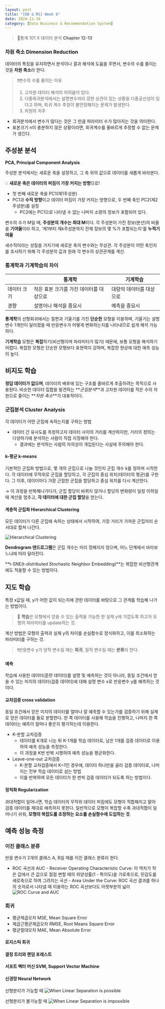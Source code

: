 ```yaml
---
layout: post
title: "[DB & RS] Week 6"
date: 2024-11-10
category: [Data Business & Recommendation System]
---
```


> 📌통계 101 X 데이터 분석 **Chapter 12-13**

### 차원 축소 Dimension Reduction

데이터의 특징을 유지하면서 분석이나 결과 해석에 도움을 주면서, 변수의 수를 줄이는 것을 **차원 축소**라 한다.

> ❗변수의 수를 줄이는 이유
>
> 1. 고차원 데이터 해석의 어려움이 있다.
> 2. 다중회귀분석에서는 설명변수끼리 강한 상관이 있는 상황을 다중공선성이 있다고 하며, 회귀 계수 추정이 불안정해지는 문제가 발생한다.
> 3. 차원의 저주

- 회귀분석에서 변수가 많다는 것은 그 만큼 파라미터 수가 많아지는 것을 의미한다.
- 표본크기 n이 충분하지 않은 상황이라면, 회귀계수를 올바르게 추정할 수 없는 문제가 생긴다.

## 주성분 분석

**PCA, Principal Component Analysis**

주성분 분석에서는 새로운 축을 설정하고, 그 축 위의 값으로 데이터를 새롭게 바라본다.

💡 **새로운 축은 데이터의 퍼짐이 가장 커지는 방향**으로!

- 첫 번째 새로운 축을 PC1(제1주성분)
- PC1과 **수직 방향**이고 데이터 퍼짐이 가장 커지는 방향으로, 두 번째 축인 PC2(제2주성분)를 설정
  - PC2에는 PC1으로 나타낼 수 없는 나머지 소량의 정보가 포함되어 있다.

변수의 수가 M일 때, **주성분의 개수는 최대 M**이다.
각 주성분이 가진 정보(분산)의 비율을 **기여율**이라 하고, '제1부터 제k주성분까지 전체 정보의 몇 %가 포함되는지'를 **누적기여율**

새수직이라는 성질을 가지기에 새로운 축의 변수와는 무상관.
각 주성분이 어떤 축인지를 조사하기 위해 각 주성분의 값과 원래 각 변수의 상관관계를 계산.

### 통계학과 기계학습의 차이

|             | 통계학                                  | 기계학습                 |
| ----------- | --------------------------------------- | ------------------------ |
| 데이터 크기 | 작은 표본 크기를 가진 데이터를 대상으로 | 대량의 데이터를 대상으로 |
| 경향        | 설명이나 해석을 중요시                  | 예측을 중요시            |

**통계학**의 선형회귀에서는 절편과 기울기를 가진 **단순한** 모형을 이용하며, 기울기는 설명변수 1개만이 달라졌을 때 반응변수가 어떻게 변화하는지를 나타내므로 쉽게 해석 가능하다.

**기계학습** 모형은 **복잡**하기(비선형이며 파라미터가 많기) 때문에, 보통 모형을 해석하기 어렵다. 복잡한 모형은 단순한 모형보다 표현력이 강하며, 복잡한 현상에 대한 예측 성능이 높다.

## 비지도 학습

**정답 데이터가 없으며**, 데이터의 배후에 있는 구조를 올바르게 추출하려는 목적으로 사용된다. 비슷한 데이터 집합을 발견하는 **_군집분석_**과 고차원 데이터를 적은 수의 차원으로 줄이는 **_차원 축소_**가 대표적이다.

### 군집분석 Cluster Analysis

각 데이터가 어떤 군집에 속하는지를 구하는 방법

- 데이터 간 유사도를 측정하고자 데이터 사이의 거리를 계산하지만, 거리의 정의는 다양하기에 분석하는 사람이 직접 지정해야 한다.
  - 결과에는 분석하는 사람의 자의성이 개입된다는 사실에 주의해야 한다.

#### k-평균 k-means

기본적인 군집화 방법으로, 몇 개의 군집으로 나눌 것인지 군집 개수 k를 정하며 시작한다.
각 데이터에 무작위로 군집을 할당하고, 각 군집의 중심 위치(데이터의 평균)를 구한다. 그 이후, 데이터마다 가장 근접한 군집을 할당하고 중심 위치를 다시 계산한다.

→ 이 과정을 반복해나가다가, 군집 할당이 바뀌지 않거나 할당의 변화량이 일정 이하일 때 계산을 멈추고, **각 데이터에 대한 군집 할당**을 얻는다.

#### 계층적 군집화 Hierarchical Clustering

모든 데이터가 다른 군집에 속하는 상태에서 시작하여, 가장 거리가 가까운 군집끼리 순서대로 합쳐 나간다.

<img src='/assets/images/241110/HClustering.png' alt='Hierarchical Clustering'>

**Dendrogram 덴드로그램**은 군집 개수는 미리 정해지지 않으며, 어느 단계에서 바라보느냐에 따라 달라진다.

**t-SNE(t-distributed Stochastic Neighbor Embedding)**는 복잡한 비선형관계에도 적용할 수 있는 방법이다.

## 지도 학습

특정 x값일 때, y가 어떤 값이 되는지에 관한 데이터를 바탕으로 그 관계를 학습해 나가는 방법이다.

> 📌 **학습**은 모형에서 얻을 수 있는 출력을 가능한 한 실제 y에 가깝도록 하고자 모형의 파라미터를 update하는 것.

계산 방법은 모형의 출력과 실제 y의 차이를 손실함수로 정식화하고, 이를 최소화하는 파라미터를 구하는 것.

> ❗반응변수 y가 양적 변수일 때는 **회귀**, 질적 변수일 때는 **분류**라 한다.

#### 예측

학습에 사용한 데이터(훈련 데이터)를 설명 및 예측하는 것이 아니라, 동일 조건에서 얻을 수 있는 미지의 데이터(검증 데이터)에 대해 설명 변수 x로 반응변수 y를 예측하는 것이다.

#### 교차검증 cross validation

동일 조건에서 얻은 미지의 데이터를 얼마나 잘 예측할 수 있는가를 검증하기 위해 실제로 얻은 데이터를 둘로 분할한다.
한 쪽 데이터를 사용해 학습을 진행하고, 나머지 한 쪽 데이터는 예측이 얼마나 좋은지 평가하는데 이용한다.

- K-분할 교차검증
  - 데이터를 K개로 나눈 뒤 K-1개를 학습 데이터로, 남은 1개를 검증 데이터로 이용하여 예측 성능을 측정한다.
  - 이 과정을 K번 반복 시행하여 예측 성능을 평균화한다.
- Leave-one-out 교차검증
  - K-분할 교차검증에서 K=1인 경우에, 데이터 하나만을 골라 검증 데이터로, 나머지는 전부 학습 데이터로 삼는 방법
  - 이를 반복하여 모든 데이터가 한 번씩 검증 데이터가 되도록 하는 방법이다.

#### 정칙화 Regularization

과대적합이 일어나면, 학습 데이터의 무작위 데이터 퍼짐에도 모형이 적합해지고 말아 검증 데이터를 제대로 예측하지 못한다.
일반적으로 모형이 복잡할 수록 과대적합이 일어나기 쉬워, **모형의 복잡도를 조정하는 요소를 손실함수에 도입하는 것**.

## 예측 성능 측정

### 이진 클래스 분류

반응 변수가 2개의 클래스 A, B일 때를 이진 클래스 분류라 한다.

- ROC 곡선과 AUC - Receiver Operating Characteristic Curve: 이 역치가 작은 값에서 큰 값으로 점점 변할 때의 위양성률(1 - 특이도)을 가로축으로, 민감도를 세로축으로 하여 그려지는 곡선 - Area Under the Curve: ROC 곡선 결과를 하나의 숫자로서 나타낼 때 이용하는 ROC 곡선보다도 아랫부분의 넓이
  <img src='/assets/images/241110/ROC_AUC.png' alt='ROC Curve and AUC'>

### 회귀

- 평균제곱오차 MSE, Mean Square Error
- 제곱근평균제곱오차 RMSE, Root Means Square Error
- 평균절대오차 MAE, Mean Absolute Error

#### 로지스틱 회귀

#### 결정 트리와 랜덤 포레스트

#### 서포트 벡터 머신 SVM, Support Vector Machine

#### 신경망 Neural Network

선형분리가 가능할 때
<img src='/assets/images/241110/LinearDistribution.png' alt='When Linear Separation is possible'>

선형분리가 불가능할 때
<img src='/assets/images/241110/NonLinearDistribution.png' alt='When Linear Separation is impossible'>
